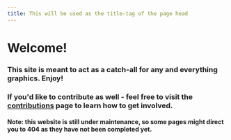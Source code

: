 ```yaml
---
title: This will be used as the title-tag of the page head
---
```


# Welcome!

### This site is meant to act as a catch-all for any and everything graphics. Enjoy!

### If you'd like to contribute as well - feel free to visit the [contributions](./contributions.html) page to learn how to get involved.

#### Note: this website is still under maintenance, so some pages might direct you to 404 as they have not been completed yet.
